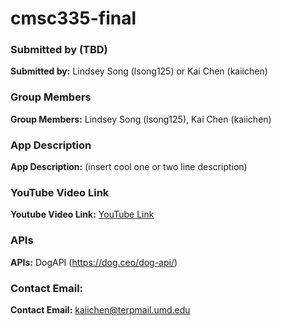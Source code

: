 # cmsc335-final

### Submitted by (TBD)
**Submitted by:** Lindsey Song (lsong125) or Kai Chen (kaiichen)

### Group Members
**Group Members:** Lindsey Song (lsong125), Kai Chen (kaiichen)

### App Description
**App Description:** (insert cool one or two line description)

### YouTube Video Link
**Youtube Video Link:** [YouTube Link](https://youtu.be/dQw4w9WgXcQ)

### APIs 
**APIs:** DogAPI (https://dog.ceo/dog-api/)

### Contact Email:
**Contact Email:** kaiichen@terpmail.umd.edu
